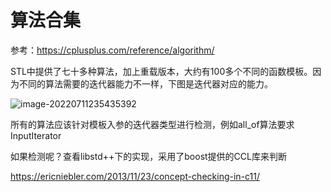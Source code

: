 # 算法合集

参考：https://cplusplus.com/reference/algorithm/

STL中提供了七十多种算法，加上重载版本，大约有100多个不同的函数模板。因为不同的算法需要的迭代器能力不一样，下图是迭代器对应的能力。

![image-20220711235435392](https://hl1998-1255562705.cos.ap-shanghai.myqcloud.com/Img/image-20220711235435392.png)


所有的算法应该针对模板入参的迭代器类型进行检测，例如all_of算法要求InputIterator

如果检测呢？查看libstd++下的实现，采用了boost提供的CCL库来判断

https://ericniebler.com/2013/11/23/concept-checking-in-c11/